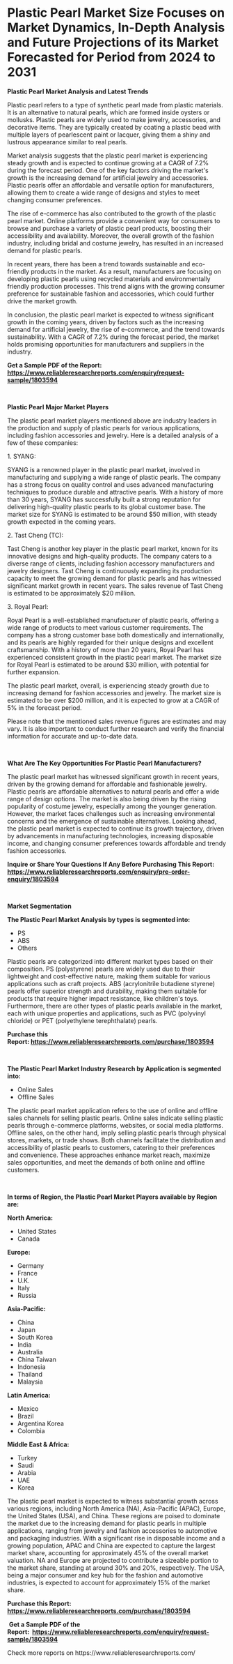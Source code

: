 <p><h1>Plastic Pearl Market Size Focuses on Market Dynamics, In-Depth Analysis and Future Projections of its Market Forecasted for Period from 2024 to 2031</h1></p><p><strong>Plastic Pearl Market Analysis and Latest Trends</strong></p>
<p><p>Plastic pearl refers to a type of synthetic pearl made from plastic materials. It is an alternative to natural pearls, which are formed inside oysters or mollusks. Plastic pearls are widely used to make jewelry, accessories, and decorative items. They are typically created by coating a plastic bead with multiple layers of pearlescent paint or lacquer, giving them a shiny and lustrous appearance similar to real pearls.</p><p>Market analysis suggests that the plastic pearl market is experiencing steady growth and is expected to continue growing at a CAGR of 7.2% during the forecast period. One of the key factors driving the market's growth is the increasing demand for artificial jewelry and accessories. Plastic pearls offer an affordable and versatile option for manufacturers, allowing them to create a wide range of designs and styles to meet changing consumer preferences.</p><p>The rise of e-commerce has also contributed to the growth of the plastic pearl market. Online platforms provide a convenient way for consumers to browse and purchase a variety of plastic pearl products, boosting their accessibility and availability. Moreover, the overall growth of the fashion industry, including bridal and costume jewelry, has resulted in an increased demand for plastic pearls.</p><p>In recent years, there has been a trend towards sustainable and eco-friendly products in the market. As a result, manufacturers are focusing on developing plastic pearls using recycled materials and environmentally friendly production processes. This trend aligns with the growing consumer preference for sustainable fashion and accessories, which could further drive the market growth.</p><p>In conclusion, the plastic pearl market is expected to witness significant growth in the coming years, driven by factors such as the increasing demand for artificial jewelry, the rise of e-commerce, and the trend towards sustainability. With a CAGR of 7.2% during the forecast period, the market holds promising opportunities for manufacturers and suppliers in the industry.</p></p>
<p><strong>Get a Sample PDF of the Report:&nbsp; <a href="https://www.reliableresearchreports.com/enquiry/request-sample/1803594">https://www.reliableresearchreports.com/enquiry/request-sample/1803594</a></strong></p>
<p>&nbsp;</p>
<p><strong>Plastic Pearl Major Market Players</strong></p>
<p><p>The plastic pearl market players mentioned above are industry leaders in the production and supply of plastic pearls for various applications, including fashion accessories and jewelry. Here is a detailed analysis of a few of these companies:</p><p>1. SYANG:</p><p>SYANG is a renowned player in the plastic pearl market, involved in manufacturing and supplying a wide range of plastic pearls. The company has a strong focus on quality control and uses advanced manufacturing techniques to produce durable and attractive pearls. With a history of more than 30 years, SYANG has successfully built a strong reputation for delivering high-quality plastic pearls to its global customer base. The market size for SYANG is estimated to be around $50 million, with steady growth expected in the coming years.</p><p>2. Tast Cheng (TC):</p><p>Tast Cheng is another key player in the plastic pearl market, known for its innovative designs and high-quality products. The company caters to a diverse range of clients, including fashion accessory manufacturers and jewelry designers. Tast Cheng is continuously expanding its production capacity to meet the growing demand for plastic pearls and has witnessed significant market growth in recent years. The sales revenue of Tast Cheng is estimated to be approximately $20 million.</p><p>3. Royal Pearl:</p><p>Royal Pearl is a well-established manufacturer of plastic pearls, offering a wide range of products to meet various customer requirements. The company has a strong customer base both domestically and internationally, and its pearls are highly regarded for their unique designs and excellent craftsmanship. With a history of more than 20 years, Royal Pearl has experienced consistent growth in the plastic pearl market. The market size for Royal Pearl is estimated to be around $30 million, with potential for further expansion.</p><p>The plastic pearl market, overall, is experiencing steady growth due to increasing demand for fashion accessories and jewelry. The market size is estimated to be over $200 million, and it is expected to grow at a CAGR of 5% in the forecast period.</p><p>Please note that the mentioned sales revenue figures are estimates and may vary. It is also important to conduct further research and verify the financial information for accurate and up-to-date data.</p></p>
<p>&nbsp;</p>
<p><strong>What Are The Key Opportunities For Plastic Pearl Manufacturers?</strong></p>
<p><p>The plastic pearl market has witnessed significant growth in recent years, driven by the growing demand for affordable and fashionable jewelry. Plastic pearls are affordable alternatives to natural pearls and offer a wide range of design options. The market is also being driven by the rising popularity of costume jewelry, especially among the younger generation. However, the market faces challenges such as increasing environmental concerns and the emergence of sustainable alternatives. Looking ahead, the plastic pearl market is expected to continue its growth trajectory, driven by advancements in manufacturing technologies, increasing disposable income, and changing consumer preferences towards affordable and trendy fashion accessories.</p></p>
<p><strong>Inquire or Share Your Questions If Any Before Purchasing This Report: <a href="https://www.reliableresearchreports.com/enquiry/pre-order-enquiry/1803594">https://www.reliableresearchreports.com/enquiry/pre-order-enquiry/1803594</a></strong></p>
<p>&nbsp;</p>
<p><strong>Market Segmentation</strong></p>
<p><strong>The Plastic Pearl Market Analysis by types is segmented into:</strong></p>
<p><ul><li>PS</li><li>ABS</li><li>Others</li></ul></p>
<p><p>Plastic pearls are categorized into different market types based on their composition. PS (polystyrene) pearls are widely used due to their lightweight and cost-effective nature, making them suitable for various applications such as craft projects. ABS (acrylonitrile butadiene styrene) pearls offer superior strength and durability, making them suitable for products that require higher impact resistance, like children's toys. Furthermore, there are other types of plastic pearls available in the market, each with unique properties and applications, such as PVC (polyvinyl chloride) or PET (polyethylene terephthalate) pearls.</p></p>
<p><strong>Purchase this Report:&nbsp;<a href="https://www.reliableresearchreports.com/purchase/1803594">https://www.reliableresearchreports.com/purchase/1803594</a></strong></p>
<p>&nbsp;</p>
<p><strong>The Plastic Pearl Market Industry Research by Application is segmented into:</strong></p>
<p><ul><li>Online Sales</li><li>Offline Sales</li></ul></p>
<p><p>The plastic pearl market application refers to the use of online and offline sales channels for selling plastic pearls. Online sales indicate selling plastic pearls through e-commerce platforms, websites, or social media platforms. Offline sales, on the other hand, imply selling plastic pearls through physical stores, markets, or trade shows. Both channels facilitate the distribution and accessibility of plastic pearls to customers, catering to their preferences and convenience. These approaches enhance market reach, maximize sales opportunities, and meet the demands of both online and offline customers.</p></p>
<p>&nbsp;</p>
<p><strong>In terms of Region, the Plastic Pearl Market Players available by Region are:</strong></p>
<p>
    <p> <strong> North America: </strong>
        <ul>
            <li>United States</li>
            <li>Canada</li>
        </ul>
        </p> 
    <p> <strong> Europe: </strong>
        <ul>
            <li>Germany</li>
            <li>France</li>
            <li>U.K.</li>
            <li>Italy</li>
            <li>Russia</li>
        </ul>
        </p> 
    <p> <strong> Asia-Pacific: </strong>
        <ul>
            <li>China</li>
            <li>Japan</li>
            <li>South Korea</li>
            <li>India</li>
            <li>Australia</li>
            <li>China Taiwan</li>
            <li>Indonesia</li>
            <li>Thailand</li>
            <li>Malaysia</li>
        </ul>
        </p> 
    <p> <strong> Latin America: </strong>
        <ul>
            <li>Mexico</li>
            <li>Brazil</li>
            <li>Argentina Korea</li>
            <li>Colombia</li>
        </ul>
        </p> 
    <p> <strong> Middle East & Africa: </strong>
        <ul>
            <li>Turkey</li>
            <li>Saudi</li>
            <li>Arabia</li>
            <li>UAE</li>
            <li>Korea</li>
        </ul>
    </p>
    </p>
<p><p>The plastic pearl market is expected to witness substantial growth across various regions, including North America (NA), Asia-Pacific (APAC), Europe, the United States (USA), and China. These regions are poised to dominate the market due to the increasing demand for plastic pearls in multiple applications, ranging from jewelry and fashion accessories to automotive and packaging industries. With a significant rise in disposable income and a growing population, APAC and China are expected to capture the largest market share, accounting for approximately 45% of the overall market valuation. NA and Europe are projected to contribute a sizeable portion to the market share, standing at around 30% and 20%, respectively. The USA, being a major consumer and key hub for the fashion and automotive industries, is expected to account for approximately 15% of the market share.</p></p>
<p><strong>Purchase this Report: <a href="https://www.reliableresearchreports.com/purchase/1803594">https://www.reliableresearchreports.com/purchase/1803594</a></strong></p>
<p>&nbsp;<strong>Get a Sample PDF of the Report:&nbsp;&nbsp;<a href="https://www.reliableresearchreports.com/enquiry/request-sample/1803594">https://www.reliableresearchreports.com/enquiry/request-sample/1803594</a></strong></p>
<p><strong></strong></p>
<p>Check more reports on https://www.reliableresearchreports.com/</p>
